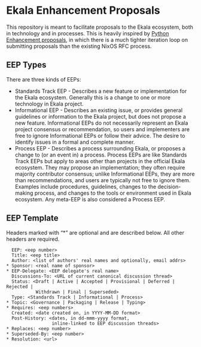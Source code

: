 # Ekala Enhancement Proposals

This repository is meant to facilitate proposals to the Ekala ecosystem, both in
technology and in processes. This is heavily inspired by [Python Enhancement proposals](https://peps.python.org/pep-0001/),
in which there is a much tighter iteration loop on submitting proposals than the
existing NixOS RFC process.

## EEP Types


There are three kinds of EEPs:

- Standards Track EEP - Describes a new feature or implementation for the Ekala ecosystem. Generally this is a change to one or more technology in Ekala project.
- Informational EEP - Describes an existing issue, or provides general guidelines or information to the Ekala project, but does not propose a new feature. Informational EEPs do not necessarily represent an Ekala project consensus or recommendation, so users and implementers are free to ignore Informational EEPs or follow their advice. The desire to identify issues in a formal and complete manner.
- Process EEP - Describes a process surrounding Ekala, or proposes a change to (or an event in) a process. Process EEPs are like Standards Track EEPs but apply to areas other than projects in the official Ekala ecosystem. They may propose an implementation; they often require majority contributor consensus; unlike Informational EEPs, they are more than recommendations, and users are typically not free to ignore them. Examples include procedures, guidelines, changes to the decision-making process, and changes to the tools or environment used in Ekala ecosystem. Any meta-EEP is also considered a Process EEP.

## EEP Template

Headers marked with “*” are optional and are described below. All other headers are required.

```
  EEP: <eep number>
  Title: <eep title>
  Author: <list of authors' real names and optionally, email addrs>
* Sponsor: <real name of sponsor>
* EEP-Delegate: <EEP delegate's real name>
  Discussions-To: <URL of current canonical discussion thread>
  Status: <Draft | Active | Accepted | Provisional | Deferred | Rejected |
           Withdrawn | Final | Superseded>
  Type: <Standards Track | Informational | Process>
* Topic: <Governance | Packaging | Release | Typing>
* Requires: <eep numbers>
  Created: <date created on, in YYYY-MM-DD format>
  Post-History: <dates, in dd-mmm-yyyy format,
                 inline-linked to EEP discussion threads>
* Replaces: <eep number>
* Superseded-By: <eep number>
* Resolution: <url>
```
